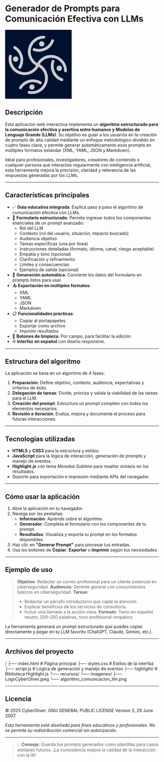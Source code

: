 # Generador de Prompts para Comunicación Efectiva con LLMs

![Logo CyberOliver](recursos/imagenes/LogoCyberOliver.jpeg)

## Descripción

Esta aplicación web interactiva implementa un **algoritmo estructurado para la comunicación efectiva y asertiva entre humanos y Modelos de Lenguaje Grande (LLMs)**. Su objetivo es guiar a los usuarios en la creación de prompts de alta calidad mediante un enfoque metodológico dividido en cuatro fases clave, y permite generar automáticamente esos prompts en múltiples formatos estándar (XML, YAML, JSON y Markdown).

Ideal para profesionales, investigadores, creadores de contenido o cualquier persona que interactúe regularmente con inteligencia artificial, esta herramienta mejora la precisión, claridad y relevancia de las respuestas generadas por los LLMs.

---

## Características principales

- ✅ **Guía educativa integrada**: Explica paso a paso el algoritmo de comunicación efectiva con LLMs.
- 🧠 **Formulario estructurado**: Permite ingresar todos los componentes esenciales de un prompt avanzado:
  - Rol del LLM
  - Contexto (rol del usuario, situación, impacto buscado)
  - Audiencia objetivo
  - Tareas específicas (una por línea)
  - Instrucciones detalladas (formato, idioma, canal, riesgo aceptable)
  - Empatía y tono (opcional)
  - Clarificación y refinamiento
  - Límites y consecuencias
  - Ejemplos de salida (opcional)
- 🔄 **Generación automática**: Convierte los datos del formulario en prompts listos para usar.
- 📤 **Exportación en múltiples formatos**:
  - XML
  - YAML
  - JSON
  - Markdown
- 📋 **Funcionalidades prácticas**:
  - Copiar al portapapeles
  - Exportar como archivo
  - Imprimir resultados
- 🧹 **Botones de limpieza**: Por campo, para facilitar la edición.
- 🌐 **Interfaz en español** con diseño responsive.

---

## Estructura del algoritmo

La aplicación se basa en un algoritmo de 4 fases:

1. **Preparación**: Define objetivo, contexto, audiencia, expectativas y criterios de éxito.
2. **Delegación de tareas**: Divide, prioriza y valida la viabilidad de las tareas para el LLM.
3. **Creación del prompt**: Estructura un prompt completo con todos los elementos necesarios.
4. **Revisión e iteración**: Evalúa, mejora y documenta el proceso para futuras interacciones.

---

## Tecnologías utilizadas

- **HTML5** y **CSS3** para la estructura y estilos.
- **JavaScript** para la lógica de interacción, generación de prompts y manejo de eventos.
- **Highlight.js** con tema *Monokai Sublime* para resaltar sintaxis en los resultados.
- Soporte para exportación e impresión mediante APIs del navegador.

---

## Cómo usar la aplicación

1. Abre la aplicación en tu navegador.
2. Navega por las pestañas:
   - **Información**: Aprende sobre el algoritmo.
   - **Generador**: Completa el formulario con los componentes de tu prompt.
   - **Resultados**: Visualiza y exporta tu prompt en los formatos disponibles.
3. Haz clic en **"Generar Prompt"** para procesar tus entradas.
4. Usa los botones de **Copiar**, **Exportar** o **Imprimir** según tus necesidades.

---

## Ejemplo de uso

> **Objetivo**: Redactar un correo profesional para un cliente potencial en ciberseguridad.
> **Audiencia**: Gerente general con conocimientos básicos en ciberseguridad.
> **Tareas**:
> - Redactar un párrafo introductorio que capte la atención.
> - Explicar beneficios de los servicios de consultoría.
> - Incluir una llamada a la acción clara.
> **Formato**: Texto en español neutro, 200–250 palabras, tono profesional-empático.

La herramienta generará un prompt estructurado que puedes copiar directamente y pegar en tu LLM favorito (ChatGPT, Claude, Gemini, etc.).

---

## Archivos del proyecto
/
├── index.html # Página principal
├── styles.css # Estilos de la interfaz
├── script.js # Lógica de generación y manejo de eventos
├── highlight/ # Biblioteca Highlight.js
└── recursos/
└── imagenes/
├── LogoCyberOliver.jpeg
└── algoritmo_comunicacion_llm.png

---

## Licencia

© 2025 CyberOliver. GNU GENERAL PUBLIC LICENSE
                       Version 3, 29 June 2007.

*Esta herramienta está diseñada para fines educativos y profesionales. No se permite su redistribución comercial sin autorización.*

---

> 💡 **Consejo**: Guarda tus prompts generados como plantillas para casos similares futuros. ¡La consistencia mejora la calidad de la interacción con la IA!
